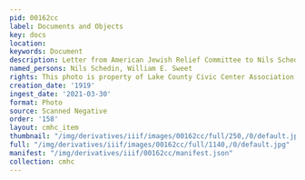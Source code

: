 ```yaml
---
pid: 00162cc
label: Documents and Objects
key: docs
location: 
keywords: Document
description: Letter from American Jewish Relief Committee to Nils Schedin, 1919
named_persons: Nils Schedin, William E. Sweet
rights: This photo is property of Lake County Civic Center Association.
creation_date: '1919'
ingest_date: '2021-03-30'
format: Photo
source: Scanned Negative
order: '158'
layout: cmhc_item
thumbnail: "/img/derivatives/iiif/images/00162cc/full/250,/0/default.jpg"
full: "/img/derivatives/iiif/images/00162cc/full/1140,/0/default.jpg"
manifest: "/img/derivatives/iiif/00162cc/manifest.json"
collection: cmhc
---
```


